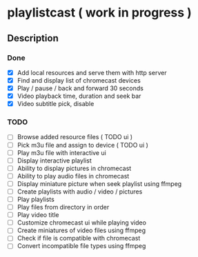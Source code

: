 playlistcast ( work in progress )
====
  
## Description

### Done
* [x] Add local resources and serve them with http server
* [x] Find and display list of chromecast devices
* [x] Play / pause / back and forward 30 seconds 
* [x] Video playback time, duration and seek bar
* [x] Video subtitle pick, disable
 
### TODO
* [ ] Browse added resource files ( TODO ui )
* [ ] Pick m3u file and assign to device ( TODO ui )
* [ ] Play m3u file with interactive ui 
* [ ] Display interactive playlist
* [ ] Ability to display pictures in chromecast
* [ ] Ability to play audio files in chromecast
* [ ] Display miniature picture when seek playlist using ffmpeg
* [ ] Create playlists with audio / video / pictures
* [ ] Play playlists
* [ ] Play files from directory in order
* [ ] Play video title
* [ ] Customize chromecast ui while playing video
* [ ] Create miniatures of video files using ffmpeg
* [ ] Check if file is compatible with chromecast
* [ ] Convert incompatible file types using ffmpeg
